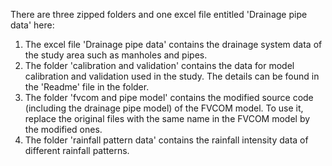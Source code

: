 There are three zipped folders and one excel file entitled 'Drainage pipe data' here:
1. The excel file 'Drainage pipe data' contains the drainage system data of the study area
such as manholes and pipes.
2. The folder 'calibration and validation' contains the data for model calibration and validation
used in the study. The details can be found in the 'Readme' file in the folder.
3. The folder 'fvcom and pipe model' contains the modified source code (including the drainage pipe model)
of the FVCOM model. To use it, replace the original files with the same name in the FVCOM model by the modified ones.
4. The folder 'rainfall pattern data' contains the rainfall intensity data of different rainfall
patterns.

